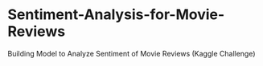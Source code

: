 # Sentiment-Analysis-for-Movie-Reviews
Building Model to Analyze Sentiment of Movie Reviews (Kaggle Challenge)

